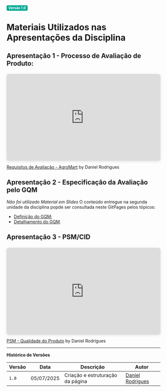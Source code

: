 <span style="background-color:#00aa95; color:white; font-size:0.8em; font-weight: bold; padding:2px 6px; border-radius:4px;">Versão 1.0</span>

# Materiais Utilizados nas Apresentações da Disciplina

## Apresentação 1 - Processo de Avaliação de Produto:
<div style="position: relative; width: 100%; height: 0; padding-top: 56.2500%;
 padding-bottom: 0; box-shadow: 0 2px 8px 0 rgba(63,69,81,0.16); margin-top: 1.6em; margin-bottom: 0.9em; overflow: hidden;
 border-radius: 8px; will-change: transform;">
  <iframe loading="lazy" style="position: absolute; width: 100%; height: 100%; top: 0; left: 0; border: none; padding: 0;margin: 0;"
    src="https://www.canva.com/design/DAGkvgmuC0c/PneoUCHB7KP5Rm1S68_jOw/view?embed" allowfullscreen="allowfullscreen" allow="fullscreen">
  </iframe>
</div>
<a href="https:&#x2F;&#x2F;www.canva.com&#x2F;design&#x2F;DAGkvgmuC0c&#x2F;PneoUCHB7KP5Rm1S68_jOw&#x2F;view?utm_content=DAGkvgmuC0c&amp;utm_campaign=designshare&amp;utm_medium=embeds&amp;utm_source=link" target="_blank" rel="noopener">Requisitos de Avaliação - AgroMart</a> by Daniel Rodrigues

## Apresentação 2 - Especificação da Avaliação pelo GQM
_Não foi utilizado Material em Slides_
O conteúdo entregue na segunda unidade da disciplina popde ser consultada neste GitPages pelos tópicos:

- [Definição do GQM](../03-gqm/definicao.md);
- [Detalhamento do GQM](../03-gqm/abstraction.md).

## Apresentação 3 - PSM/CID
<div style="position: relative; width: 100%; height: 0; padding-top: 56.2500%;
 padding-bottom: 0; box-shadow: 0 2px 8px 0 rgba(63,69,81,0.16); margin-top: 1.6em; margin-bottom: 0.9em; overflow: hidden;
 border-radius: 8px; will-change: transform;">
  <iframe loading="lazy" style="position: absolute; width: 100%; height: 100%; top: 0; left: 0; border: none; padding: 0;margin: 0;"
    src="https://www.canva.com/design/DAGp-EoX3_w/b4t6mzq7Gi_kq7MsqfZAbg/view?embed" allowfullscreen="allowfullscreen" allow="fullscreen">
  </iframe>
</div>
<a href="https:&#x2F;&#x2F;www.canva.com&#x2F;design&#x2F;DAGp-EoX3_w&#x2F;b4t6mzq7Gi_kq7MsqfZAbg&#x2F;view?utm_content=DAGp-EoX3_w&amp;utm_campaign=designshare&amp;utm_medium=embeds&amp;utm_source=link" target="_blank" rel="noopener">PSM - Qualidade do Produto</a> by Daniel Rodrigues


---

**Histórico de Versões**

| **Versão** | **Data**   | **Descrição**                    | **Autor**                        |
| ---------- | ---------- | -------------------------------- | -------------------------------- |
| `1.0`      | 05/07/2025 | Criação e estruturação da página | [Daniel Rodrigues](https://github.com/DanielRogs) |